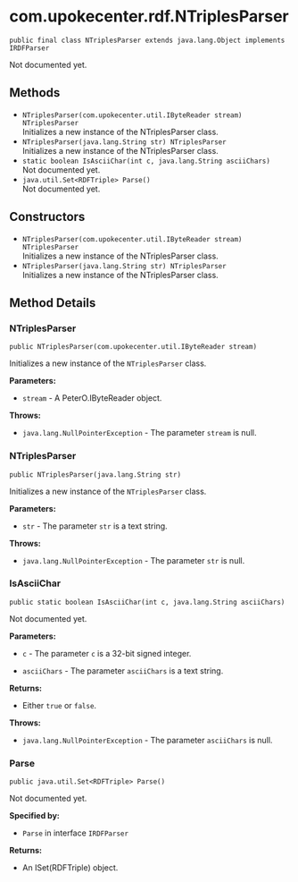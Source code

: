 # com.upokecenter.rdf.NTriplesParser

    public final class NTriplesParser extends java.lang.Object implements IRDFParser

Not documented yet.

## Methods

* `NTriplesParser​(com.upokecenter.util.IByteReader stream) NTriplesParser`<br>
 Initializes a new instance of the NTriplesParser
 class.
* `NTriplesParser​(java.lang.String str) NTriplesParser`<br>
 Initializes a new instance of the NTriplesParser
 class.
* `static boolean IsAsciiChar​(int c,
           java.lang.String asciiChars)`<br>
 Not documented yet.
* `java.util.Set<RDFTriple> Parse()`<br>
 Not documented yet.

## Constructors

* `NTriplesParser​(com.upokecenter.util.IByteReader stream) NTriplesParser`<br>
 Initializes a new instance of the NTriplesParser
 class.
* `NTriplesParser​(java.lang.String str) NTriplesParser`<br>
 Initializes a new instance of the NTriplesParser
 class.

## Method Details

### NTriplesParser
    public NTriplesParser​(com.upokecenter.util.IByteReader stream)
Initializes a new instance of the <code>NTriplesParser</code>
 class.

**Parameters:**

* <code>stream</code> - A PeterO.IByteReader object.

**Throws:**

* <code>java.lang.NullPointerException</code> - The parameter <code>stream</code> is null.

### NTriplesParser
    public NTriplesParser​(java.lang.String str)
Initializes a new instance of the <code>NTriplesParser</code>
 class.

**Parameters:**

* <code>str</code> - The parameter <code>str</code> is a text string.

**Throws:**

* <code>java.lang.NullPointerException</code> - The parameter <code>str</code> is null.

### IsAsciiChar
    public static boolean IsAsciiChar​(int c, java.lang.String asciiChars)
Not documented yet.

**Parameters:**

* <code>c</code> - The parameter <code>c</code> is a 32-bit signed integer.

* <code>asciiChars</code> - The parameter <code>asciiChars</code> is a text string.

**Returns:**

* Either <code>true</code> or <code>false</code>.

**Throws:**

* <code>java.lang.NullPointerException</code> - The parameter <code>asciiChars</code> is null.

### Parse
    public java.util.Set<RDFTriple> Parse()
Not documented yet.

**Specified by:**

* <code>Parse</code> in interface <code>IRDFParser</code>

**Returns:**

* An ISet(RDFTriple) object.
